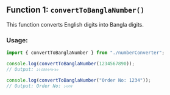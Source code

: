 ## Function 1: `convertToBanglaNumber()`

This function converts English digits into Bangla digits.

### **Usage:**

```ts
import { convertToBanglaNumber } from "./numberConverter";

console.log(convertToBanglaNumber(1234567890));
// Output: ১২৩৪৫৬৭৮৯০

console.log(convertToBanglaNumber("Order No: 1234"));
// Output: Order No: ১২৩৪
```
